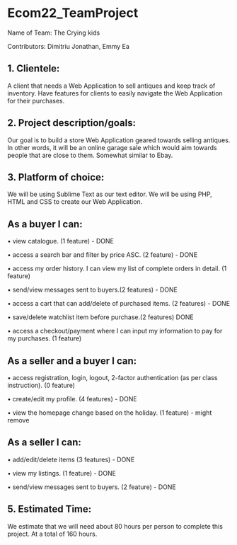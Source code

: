 # Ecom22_TeamProject

Name of Team: The Crying kids

Contributors: Dimitriu Jonathan, Emmy Ea

## 1. Clientele:
A client that needs a Web Application to sell antiques and keep track of inventory. Have features for clients to easily navigate the Web Application for their purchases. 

## 2. Project description/goals: 
Our goal is to build a store Web Application geared towards selling antiques. 
In other words, it will be an online garage sale which would aim towards people that
are close to them. Somewhat similar to Ebay.  

## 3. Platform of choice:
We will be using Sublime Text as our text editor. We will be using PHP, HTML and CSS to create our Web Application. 

## As a buyer I can:
• view catalogue. (1 feature) - DONE

• access a search bar and filter by price ASC. (2 feature) - DONE 

• access my order history. I can view my list of complete orders in detail. (1 feature) 

• send/view messages sent to buyers.(2 features) - DONE 

• access a cart that can add/delete of purchased items. (2 features) - DONE

• save/delete watchlist item before purchase.(2 features) DONE

• access a checkout/payment where I can input my information to pay for my purchases. (1 feature)

## As a seller and a buyer I can:
• access registration, login, logout, 2-factor authentication (as per class instruction). (0 feature)

• create/edit my profile. (4 features) - DONE

• view the homepage change based on the holiday. (1 feature) - might remove 

## As a seller I can:
• add/edit/delete items (3 features) - DONE

• view my listings. (1 feature) - DONE

• send/view messages sent to buyers. (2 feature) - DONE

## 5. Estimated Time:
We estimate that we will need about 80 hours per person to complete this project. At a total of 160 hours.  
